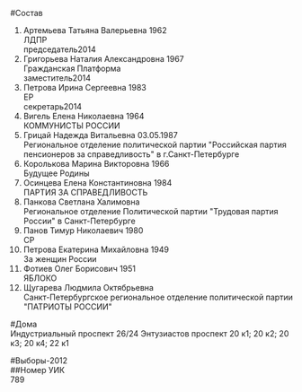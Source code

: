 #Состав  
1. Артемьева Татьяна Валерьевна 1962  
    ЛДПР  
    председатель2014  
2. Григорьева Наталия Александровна 1967  
    Гражданская Платформа  
    заместитель2014  
3. Петрова Ирина Сергеевна 1983  
    ЕР  
    секретарь2014  
4. Вигель Елена Николаевна 1964  
    КОММУНИСТЫ РОССИИ  
5. Грицай Надежда Витальевна 03.05.1987  
    Региональное отделение политической партии "Российская партия пенсионеров за справедливость" в г.Санкт-Петербурге  
6. Королькова Марина Викторовна 1966  
    Будущее Родины  
7. Осинцева Елена Константиновна 1984  
    ПАРТИЯ ЗА СПРАВЕДЛИВОСТЬ  
8. Панкова Светлана Халимовна  
    Региональное отделение Политической партии "Трудовая партия России" в Санкт-Петербурге  
9. Панов Тимур Николаевич 1980  
    СР  
10. Петрова Екатерина Михайловна 1949  
    За женщин России  
11. Фотиев Олег Борисович 1951  
    ЯБЛОКО  
12. Щугарева Людмила Октябрьевна  
    Санкт-Петербургское региональное отделение политической партии "ПАТРИОТЫ РОССИИ"  
  
#Дома  
Индустриальный проспект 26/24 Энтузиастов проспект 20 к1; 20 к2; 20 к3; 20 к4; 22 к1  
  
#Выборы-2012  
##Номер УИК  
789  
